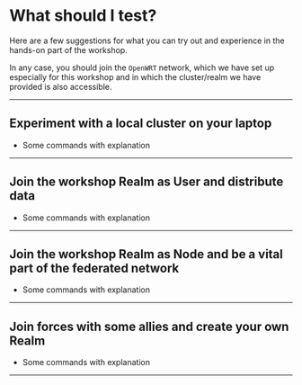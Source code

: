 # What should I test?

Here are a few suggestions for what you can try out and experience in the hands-on part of the workshop.

In any case, you should join the `OpenWRT` network, which we have set up especially for this workshop and in which the cluster/realm we have provided is also accessible.

---

## Experiment with a local cluster on your laptop

- Some commands with explanation

---

## Join the workshop Realm as User and distribute data

- Some commands with explanation

---

## Join the workshop Realm as Node and be a vital part of the federated network

- Some commands with explanation

---

## Join forces with some allies and create your own Realm

- Some commands with explanation

---